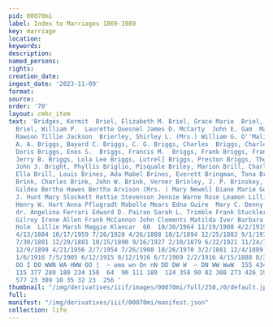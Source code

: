 ```yaml
---
pid: 00070mi
label: Index to Marriages 1869-1989
key: marriage
location: 
keywords: 
description: 
named_persons: 
rights: 
creation_date: 
ingest_date: '2023-11-09'
format: 
source: 
order: '70'
layout: cmhc_item
text: 'Bridges, Kermit  Briel, Elizabeth M. Briel, Grace Marie  Briel, William H.
  Briel, William P.  Laurette Quesnel James D. McCarty  John E. Gam  Mary Elizabeth
  Rawson Tillie Jackson  Brierley, Shirley L. (Mrs.) William G. O''Malia  Briggs,
  A. A. Briggs, Bayard C. Briggs, C. G. Briggs, Charles  Briggs, Charles Avery Jr.  Briggs,
  Doris Briggs, Enos S.  Briggs, Francis M.  Briggs, Frank Briggs, Frank W. Briggs,
  Jerry B. Briggs, Lola Lee Briggs, Lutrel] Briggs, Preston Briggs, Thomas Bright,
  John 3. Bright, Phyllis Briglio, Pisquale Briley, Marion Brill, Charles L. Brill,
  Ella Brill, Louis Brines, Ada Mabel Brines, Everett Bringman, Tona Brink, Betty
  Brink, Charles Brink, John W. Brink, Verner Brinley, J. P. Brinskey, Peter  Mary
  Gildea Bertha Hawes Bertha Arvison (Mrs. ) Mary Newel] Diane Marie Goetzfried Edward
  J. Hunt Mary Slockett Hattie Stevenson Jennie Warne Rose Leamon Lillian A. Bowne
  Henry W. Hart Anna Pflugradt Mabelle Mears Edna Guire  Mary C. Denny Carl Glover
  dr. Angelina Ferrari Edward D. Pairan Sarah L. Trimble Frank Stuckler Mary Seaman  John
  Gilroy Irene Allen Frank McCannon John Clements Matilda Iver Barbara Meyer Anna
  Holm  Lillie Marsh Maggie Klancar  60  10/30/1964 11/19/1908 4/2/1919 4/16/1922
  4/13/1884 10/17/1959 7/26/1920 4/26/1888 10/1/1894 12/25/1883 9/1/1973 9/25/1945
  7/30/1881 12/29/1881 10/15/1890 9/16/1927 2/10/1879 6/22/1921 11/24/1887 4/26/1919
  12/9/1899 4/21/1956 2/7/1954 7/26/1908 10/26/1970 3/2/1881 12/4/1889 10/9/1898 11/12/1914
  1/6/1916 7/5/1905 6/12/1915 8/12/1916 6/7/1969 2/2/1916 4/15/1888 8/30/1893  — “SN
  OO I DO WWN WA HWW OO |  — omo wn On nN DD DW W  — DN WW WwW  155 434  88 129 191  35
  115 377 280 180 234 158  64  90 111 180  124 358 90 82 308 273 426 190 49 63 26
  577 23 309 10 35 32 23  256 '
thumbnail: "/img/derivatives/iiif/images/00070mi/full/250,/0/default.jpg"
full: 
manifest: "/img/derivatives/iiif/00070mi/manifest.json"
collection: life
---
```

